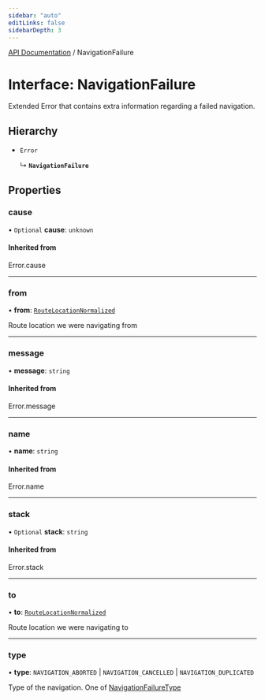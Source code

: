 ```yaml
---
sidebar: "auto"
editLinks: false
sidebarDepth: 3
---
```


[API Documentation](../index.md) / NavigationFailure

# Interface: NavigationFailure

Extended Error that contains extra information regarding a failed navigation.

## Hierarchy

- `Error`

  ↳ **`NavigationFailure`**

## Properties

### cause

• `Optional` **cause**: `unknown`

#### Inherited from

Error.cause

___

### from

• **from**: [`RouteLocationNormalized`](RouteLocationNormalized.md)

Route location we were navigating from

___

### message

• **message**: `string`

#### Inherited from

Error.message

___

### name

• **name**: `string`

#### Inherited from

Error.name

___

### stack

• `Optional` **stack**: `string`

#### Inherited from

Error.stack

___

### to

• **to**: [`RouteLocationNormalized`](RouteLocationNormalized.md)

Route location we were navigating to

___

### type

• **type**: `NAVIGATION_ABORTED` \| `NAVIGATION_CANCELLED` \| `NAVIGATION_DUPLICATED`

Type of the navigation. One of [NavigationFailureType](../enums/NavigationFailureType.md)
